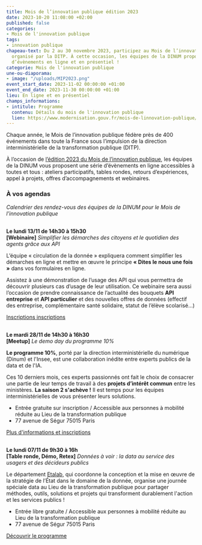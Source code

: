 ```yaml
---
title: Mois de l’innovation publique édition 2023
date: 2023-10-20 11:08:00 +02:00
published: false
categories:
- Mois de l'innovation publique
tags:
- innovation publique
chapeau-text: Du 2 au 30 novembre 2023, participez au Mois de l’innovation publique
  organisé par la DITP. À cette occasion, les équipes de la DINUM proposent une série
  d’évènements en ligne et en présentiel !
categorie: Mois de l'innovation publique
une-ou-diaporama:
- image: "/uploads/MIP2023.png"
event_start_date: 2023-11-02 00:00:00 +01:00
event_end_date: 2023-11-30 00:00:00 +01:00
lieu: En ligne et en présentiel
champs_informations:
- intitule: Programme
  contenu: Détails du mois de l'innovation publique
  lien: https://www.modernisation.gouv.fr/mois-de-linnovation-publique/programme
---
```


Chaque année, le Mois de l’innovation publique fédère près de 400 événements dans toute la France sous l’impulsion de la direction interministérielle de la transformation publique (DITP).

À l’occasion de [l’édition 2023 du Mois de l’innovation publique](https://www.modernisation.gouv.fr/mois-de-linnovation-publique), les équipes de la DINUM vous proposent une série d’évènements en ligne accessibles à toutes et tous : ateliers participatifs, tables rondes, retours d’expériences, appel à projets, offres d’accompagnements et webinaires.

### À vos agendas
*Calendrier des rendez-vous des équipes de la DINUM pour le Mois de l’innovation publique*

<p style="margin-top: 30px"><b>Le lundi 13/11 de 14h30 à 15h30 
<br>[<span lang="EN">Webinaire</span>]</b> <i>Simplifier les démarches des citoyens et le quotidien des agents grâce aux API</i></p>

L’équipe « circulation de la donnée » expliquera comment simplifier les démarches en ligne et mettre en œuvre le principe **« Dites le nous une fois »** dans vos formulaires en ligne. 

Assistez à une démonstration de l’usage des API qui vous permettra de découvrir plusieurs cas d’usage de leur utilisation. Ce webinaire sera aussi l’occasion de prendre connaissance de l’actualité des bouquets **API entreprise** et **API particulier** et des nouvelles offres de données (effectif des entreprise, complémentaire santé solidaire, statut de l’élève scolarisé…)

<div class="lien-important"><p><a href="https://www.eventbrite.com/e/billets-simplifier-les-demarches-des-citoyens-746003224727">Inscriptions inscriptions</a></p></div>

<p style="margin-top: 30px"><b>Le mardi 28/11 de 14h30 à 16h30 
<br>[<span lang="EN">Meetup</span>]</b> <i>Le demo day du programme 10%</i></p>

**Le programme 10%**, porté par la direction interministérielle du numérique (Dinum) et l'Insee, est une collaboration inédite entre experts publics de la data et de l'IA. 

Ces 10 derniers mois, ces experts passionnés ont fait le choix de consacrer une partie de leur temps de travail à des **projets d’intérêt commun** entre les ministères. **La saison 2 s'achève !** Il est temps pour les équipes interministérielles de vous présenter leurs solutions.

* Entrée gratuite sur inscription / Accessible aux personnes à mobilité réduite au Lieu de la transformation publique 
* 77 avenue de Ségur 75015 Paris 

<div class="lien-important"><p><a href="https://www.eventbrite.fr/e/billets-cloture-de-la-saison-2-du-programme-10-730265603077">Plus d'informations et inscriptions</a></p></div>

<p style="margin-top: 30px"><b>Le lundi 07/11 de 9h30 à 16h
<br>[Table ronde, Démo, Retex]</b> <i>Données à voir : la data au service des usagers et des décideurs publics</i></p>

Le département [Etalab](https://www.etalab.gouv.fr/), qui coordonne la conception et la mise en œuvre de la stratégie de l’État dans le domaine de la donnée, organise une journée spéciale data au Lieu de la transformation publique pour partager méthodes, outils, solutions et projets qui transforment durablement l'action et les services publics !

* Entrée libre gratuite / Accessible aux personnes à mobilité réduite au Lieu de la transformation publique 
* 77 avenue de Ségur 75015 Paris 

<div class="lien-important"><p><a href="https://www.modernisation.gouv.fr/mois-de-linnovation-publique/la-data-au-service-des-usagers-et-des-decideurs-publics">Découvrir le programme</a></p></div>